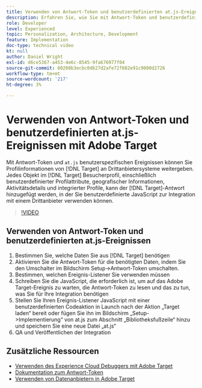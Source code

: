 ```yaml
---
title: Verwenden von Antwort-Token und benutzerdefinierten at.js-Ereignissen
description: Erfahren Sie, wie Sie mit Antwort-Token und benutzerdefinierten at.js-Ereignissen Profilinformationen von Target an Drittanbietersysteme weitergeben können.
role: Developer
level: Experienced
topic: Personalization, Architecture, Development
feature: Implementation
doc-type: technical video
kt: null
author: Daniel Wright
exl-id: d6ce5367-a453-4e6c-8545-9fa676977f04
source-git-commit: 80208b3ecbc0d627d2afe72f882e91c9800d2726
workflow-type: tm+mt
source-wordcount: '217'
ht-degree: 3%

---
```


# Verwenden von Antwort-Token und benutzerdefinierten at.js-Ereignissen mit Adobe Target

Mit Antwort-Token und `at.js` benutzerspezifischen Ereignissen können Sie Profilinformationen von [!DNL Target] an Drittanbietersysteme weitergeben. Jedes Objekt im [!DNL Target] Besucherprofil, einschließlich benutzerdefinierter Profilattribute, geografischer Informationen, Aktivitätsdetails und integrierter Profile, kann der [!DNL Target]-Antwort hinzugefügt werden, in der Sie benutzerdefinierte JavaScript zur Integration mit einem Drittanbieter verwenden können.

>[!VIDEO](https://video.tv.adobe.com/v/23253/?quality=12)

## Verwenden von Antwort-Token und benutzerdefinierten at.js-Ereignissen

1. Bestimmen Sie, welche Daten Sie aus [!DNL Target] benötigen
1. Aktivieren Sie die Antwort-Token für die benötigten Daten, indem Sie den Umschalter im Bildschirm Setup->Antwort-Token umschalten.
1. Bestimmen, welchen Ereignis-Listener Sie verwenden müssen
1. Schreiben Sie die JavaScript, die erforderlich ist, um auf das Adobe Target-Ereignis zu warten, die Antwort-Token zu lesen und das zu tun, was Sie für Ihre Integration benötigen
1. Stellen Sie Ihren Ereignis-Listener JavaScript mit einer benutzerdefinierten Codeaktion in Launch nach der Aktion „Target laden“ bereit oder fügen Sie ihn im Bildschirm „Setup->Implementierung“ von at.js zum Abschnitt „Bibliotheksfußzeile“ hinzu und speichern Sie eine neue Datei „at.js“
1. QA und Veröffentlichen der Integration

## Zusätzliche Ressourcen

* [Verwenden des Experience Cloud Debuggers mit Adobe Target](../troubleshooting/troubleshoot-with-the-experience-cloud-debugger.md)
* [Dokumentation zum Antwort-Token](https://experienceleague.adobe.com/docs/target/using/administer/response-tokens.html?lang=en)
* [Verwenden von Datenanbietern in Adobe Target](use-data-providers-to-integrate-third-party-data.md)
